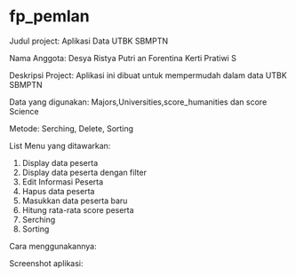 # fp_pemlan
Judul project: Aplikasi Data UTBK SBMPTN

Nama Anggota: Desya Ristya Putri an Forentina Kerti Pratiwi S

Deskripsi Project: Aplikasi ini dibuat untuk mempermudah dalam data UTBK SBMPTN

Data yang digunakan: Majors,Universities,score_humanities dan score Science

Metode: Serching, Delete, Sorting

List Menu yang ditawarkan: 
  1. Display data peserta
  2. Display data peserta dengan filter
  3. Edit Informasi Peserta
  4. Hapus data peserta
  5. Masukkan data peserta baru
  6. Hitung rata-rata score peserta
  7. Serching
  8. Sorting

Cara menggunakannya:

Screenshot aplikasi:
